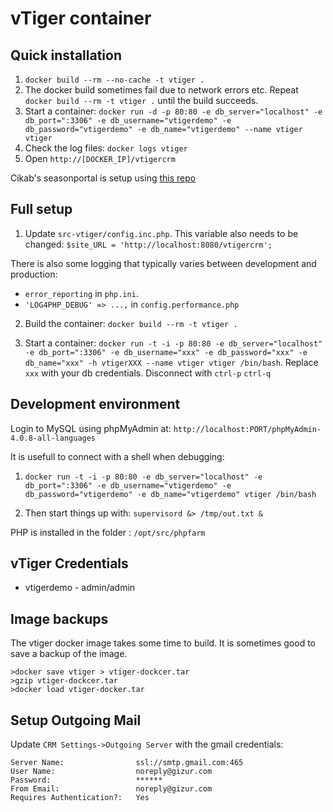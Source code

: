 vTiger container
=================


Quick installation
------------------

1. `docker build --rm --no-cache -t vtiger .`
1. The docker build sometimes fail due to network errors etc. Repeat
`docker build --rm -t vtiger .` until the build succeeds.
1. Start a container: `docker run -d -p 80:80 -e db_server="localhost" -e db_port=":3306" -e db_username="vtigerdemo" -e db_password="vtigerdemo" -e db_name="vtigerdemo" --name vtiger vtiger`
1. Check the log files: `docker logs vtiger`
1. Open `http://[DOCKER_IP]/vtigercrm`

Cikab's seasonportal is setup using [this repo](https://github.com/gizur/cikab)


Full setup
----------

1. Update `src-vtiger/config.inc.php`. This variable also needs to be changed:
`$site_URL = 'http://localhost:8080/vtigercrm';`

There is also some logging that typically varies between development and production:

 * `error_reporting` in `php.ini`.
 *  `'LOG4PHP_DEBUG' => ...,` in `config.performance.php`

2. Build the container: `docker build --rm -t vtiger .`

3. Start a container: `docker run -t -i -p 80:80 -e db_server="localhost" -e db_port=":3306" -e db_username="xxx" -e db_password="xxx" -e db_name="xxx" -h vtigerXXX --name vtiger vtiger /bin/bash`. Replace `xxx` with your db credentials. Disconnect with `ctrl-p` `ctrl-q`


Development environment
-----------------------

Login to MySQL using phpMyAdmin at: `http://localhost:PORT/phpMyAdmin-4.0.8-all-languages`

It is usefull to connect with a shell when debugging:

1. `docker run -t -i -p 80:80 -e db_server="localhost" -e db_port=":3306" -e db_username="vtigerdemo"
-e db_password="vtigerdemo" -e db_name="vtigerdemo" vtiger /bin/bash`

2. Then start things up with: `supervisord &> /tmp/out.txt &`

PHP is installed in the folder : `/opt/src/phpfarm`


vTiger Credentials
------------------

 * vtigerdemo - admin/admin


Image backups
-------------

The vtiger docker image takes some time to build. It is sometimes good to save
a backup of the image.

	>docker save vtiger > vtiger-dockcer.tar
	>gzip vtiger-dockcer.tar
	>docker load vtiger-docker.tar


Setup Outgoing Mail
-------------------

Update `CRM Settings->Outgoing Server` with the gmail credentials:

	Server Name:				ssl://smtp.gmail.com:465
	User Name:					noreply@gizur.com
	Password:					******  
	From Email:					noreply@gizur.com
	Requires Authentication?:	Yes
